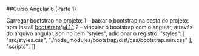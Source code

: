 ##Curso Angular 6 (Parte 1)

Carregar bootstrap no projeto:
	1 - baixar o bootstrap na pasta do projeto: npm install bootstrap@4.1.1
	2 - vincular o bootstrap com o angular, através do arquivo angular.json	
		no item "styles", adicionar o registro:
			"styles": [
				"src/styles.css",
				"./node_modules/bootstrap/dist/css/bootstrap.min.css"
			],
			"scripts": []
			
